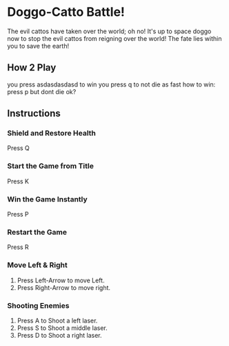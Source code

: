 # Doggo-Catto Battle!

The evil cattos have taken over the world; oh no! It's up to space doggo now to stop the evil cattos from reigning over the world! The fate lies within you to save the earth!

## How 2 Play

you press asdasdasdasd to win
you press q to not die as fast
how to win: press p but dont die ok?

## Instructions

### Shield and Restore Health
Press Q

### Start the Game from Title
Press K

### Win the Game Instantly
Press P

### Restart the Game
Press R

### Move Left & Right
1. Press Left-Arrow to move Left.
2. Press Right-Arrow to move right.

### Shooting Enemies
1. Press A to Shoot a left laser.
2. Press S to Shoot a middle laser.
3. Press D to Shoot a right laser.
